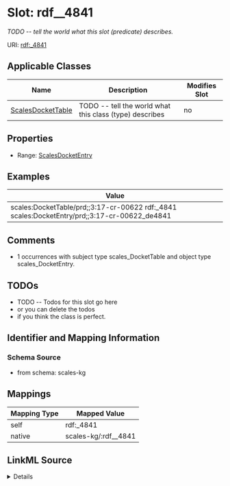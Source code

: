 

# Slot: rdf__4841


_TODO -- tell the world what this slot (predicate) describes._





URI: [rdf:_4841](http://www.w3.org/1999/02/22-rdf-syntax-ns#_4841)



<!-- no inheritance hierarchy -->





## Applicable Classes

| Name | Description | Modifies Slot |
| --- | --- | --- |
| [ScalesDocketTable](../classes/ScalesDocketTable.md) | TODO -- tell the world what this class (type) describes |  no  |







## Properties

* Range: [ScalesDocketEntry](../classes/ScalesDocketEntry.md)






## Examples

| Value |
| --- |
| scales:DocketTable/prd;;3:17-cr-00622 rdf:_4841 scales:DocketEntry/prd;;3:17-cr-00622_de4841 |

## Comments

* 1 occurrences with subject type scales_DocketTable and object type scales_DocketEntry.

## TODOs

* TODO -- Todos for this slot go here
* or you can delete the todos
* if you think the class is perfect.

## Identifier and Mapping Information







### Schema Source


* from schema: scales-kg




## Mappings

| Mapping Type | Mapped Value |
| ---  | ---  |
| self | rdf:_4841 |
| native | scales-kg/:rdf__4841 |




## LinkML Source

<details>
```yaml
name: rdf__4841
description: TODO -- tell the world what this slot (predicate) describes.
todos:
- TODO -- Todos for this slot go here
- or you can delete the todos
- if you think the class is perfect.
comments:
- 1 occurrences with subject type scales_DocketTable and object type scales_DocketEntry.
examples:
- value: scales:DocketTable/prd;;3:17-cr-00622 rdf:_4841 scales:DocketEntry/prd;;3:17-cr-00622_de4841
from_schema: scales-kg
rank: 1000
slot_uri: rdf:_4841
alias: rdf__4841
domain_of:
- scales_DocketTable
range: scales_DocketEntry

```
</details>